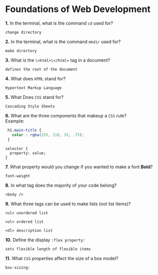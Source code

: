 # Foundations of Web Development

**1.** In the terminal, what is the command `cd` used for?
<!-- enter you answer in the space below -->
```
change directory
```

**2.** In the terminal, what is the command `mkdir` used for?
<!-- enter you answer in the space below -->
```
make directory
```

**3.** What is the `\<html>\</html>` tag in a document?
<!-- enter you answer in the space below -->
```
defines the root of the document
```

**4.** What does `HTML` stand for?
<!-- enter you answer in the space below -->
```
Hypertext Markup Language
```

**5.** What Does `CSS` stand for?
<!-- enter you answer in the space below -->
```
Cascading Style Sheets
```

**6.** What are the three components that makeup a `CSS` rule? <br> Example:
```css
 h1.main-title {
   color : rgba(255, 210, 33, .75);
 }
```
<!-- enter you answer in the space below -->
```
selector {
  property: value;
}
```

**7.** What property would you change if you wanted to make a font **Bold**?
<!-- enter you answer in the space below -->
```
font-weight
```

**8.** In what tag does the majority of your code belong?
<!-- enter you answer in the space below -->
```
<body />
```

**9.** What three tags can be used to make lists (not list items)?
<!-- enter you answer in the space below -->
```
<ul> unordered list

<ol> ordered list

<dl> description list
```

**10.** Define the display `:flex property:`
<!-- enter you answer in the space below -->
```
sets flexible length of flexible items
```

**11.** What `CSS` properties affect the size of a box model?
<!-- enter you answer in the space below -->
```
box-sizing:
```
